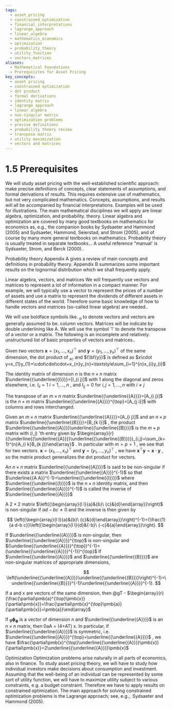 ```yaml
---
tags:
  - asset_pricing
  - constrained_optimization
  - financial_interpretations
  - lagrange_approach
  - linear_algebra
  - mathematics_economics
  - optimization
  - probability_theory
  - utility_function
  - vectors_matrices
aliases:
  - Mathematical Foundations
  - Prerequisites for Asset Pricing
key_concepts:
  - asset pricing
  - constrained optimization
  - dot product
  - formal derivations
  - identity matrix
  - lagrange approach
  - linear algebra
  - non-singular matrix
  - optimization problems
  - precise definitions
  - probability theory review
  - transpose matrix
  - utility maximization
  - vectors and matrices
---
```


# 1.5 Prerequisites  

We will study asset pricing with the well-established scientific approach: make precise definitions of concepts, clear statements of assumptions, and formal derivations of results. This requires extensive use of mathematics, but not very complicated mathematics. Concepts, assumptions, and results will all be accompanied by financial interpretations. Examples will be used for illustrations. The main mathematical disciplines we will apply are linear algebra, optimization, and probability. theory. Linear algebra and optimization are covered by many good textbooks on mathematics for economics as, e.g., the companion books by Sydsaeter and Hammond (2005) and Sydsaeter, Hammond, Seierstad, and Strom (2005), and of course by many more general textbooks on mathematics. Probability theory is usually treated in separate textbooks... A useful reference "manual' is Sydsaeter, Strom, and Berck (2000)..  

Probability theory  Appendix A gives a review of main concepts and definitions in probability theory. Appendix B summarizes some important results on the lognormal distribution which we shall frequently apply.  

Linear algebra, vectors, and matrices We will frequently use vectors and matrices to represent a lot of information in a compact manner. For example, we will typically use a vector to represent the prices of a number of assets and use a matrix to represent the dividends of different assets in different states of the world. Therefore some basic knowledge of how to handle vectors and matrices (so-called linear algebra) are needed..  

We will use boldface symbols like. $_{\alpha}$ to denote vectors and vectors are generally assumed to be. column vectors. Matrices will be indicate by double underlining like A. We will use the symbol $\top$ to denote the transpose of a vector or a matrix. The following is an incomplete and relatively. unstructured list of basic properties of vectors and matrices..  

Given two vectors $\pmb{x}=(x_{1},\dots,x_{n})^{\top}$ and $\pmb{y}=(y_{1},\dots,y_{n})^{\top}$ of the same dimension, the dot product of $_{x c}$ and ${\bf{y}}$ is defined as $x\cdot y=x_{1}y_{1}+\cdot\cdot\cdot+x_{n}y_{n}=\textstyle\sum_{i=1}^{n}x_{i}y_{i}$  

The identity matrix of dimension $n$ is the $n\times n$ matrix $\underline{{\underline{{I}}}}=[I_{i j}]$ with 1 along the diagonal and zeros elsewhere, i.e. $I_{i i}=1$ $i=1,\ldots,n$ , and $I_{i j}=0$ for $i,j=1,\dots,n$ with $i\neq j$  

The transpose of an $m\times n$ matrix $\underline{{\underline{{A}}}}=[A_{i j}]$ is the $n\times m$ matrix $\underline{{\underline{{A}}}}^{\top}=[A_{j i}]$ with columns and rows interchanged.  

Given an $m\times n$ matrix $\underline{{\underline{{A}}}}=[A_{i j}]$ and an $n\times p$ matrix $\underline{{\underline{{B}}}}=[B_{k l}]$ , the product $\underline{{\underline{{A}}}}\underline{{\underline{{B}}}}$ is the $m\times p$ matrix with $(i,j)$ 'th entry given by $\begin{array}{r}{(\underline{{\underline{{A}}}}\underline{{\underline{{B}}}})_{i,j}=\sum_{k=1}^{n}A_{i k}B_{k j}}\end{array}$ . In particular with $m=p=1$ , we see that for two vectors. $\pmb{x}=(x_{1},\dots,x_{n})^{\top}$ and $\pmb{y}=(y_{1},\dots,y_{n})^{\top}$ , we have $\pmb{x}^{\top}\pmb{y}=\pmb{x}\cdot\pmb{y}$ , so the matrix product generalizes the dot product for vectors.  

An $n\times n$ matrix $\underline{{\underline{{A}}}}$ is said to be non-singular if there exists a matrix $\underline{{\underline{{A}}}}^{-1}$ so that $\underline{{A A}}^{-1}=\underline{{\underline{{I}}}}$ where $\underline{{\underline{{I}}}}$ is the $n\times n$ identity matrix, and then $\underline{{\underline{{A}}}}^{-1}$ is called the inverse of $\underline{{\underline{{A}}}}$  

A $2\times2$ matrix $\left({\begin{array}{l l}{a}&{b}\ {c}&{d}\end{array}}\right)$ is non-singular if $a d-b c\neq0$ and the inverse is then given by  

$$
\left({\begin{array}{l l}{a}&{b}\ {c}&{d}\end{array}}\right)^{-1}={\frac{1}{a d-b c}}\left({\begin{array}{l l}{d}&{-b}\ {-c}&{a}\end{array}}\right).
$$  

If $\underline{{\underline{{A}}}}$ is non-singular, then $\underline{{\underline{{A}}}}^{\top}$ is non-singular and $(\underline{{\underline{{A}}}}^{\top})^{-1}=(\underline{{\underline{{A}}}}^{-1})^{\top}$ If $\underline{{\underline{{A}}}}$ and $\underline{{\underline{{B}}}}$ are non-singular matrices of appropriate dimensions,  

$$
\left(\underline{{\underline{{A}}}}\underline{{\underline{{B}}}}\right)^{-1}=\underline{{\underline{{B}}}}^{-1}\underline{{\underline{{A}}}}^{-1}.
$$  

If a and x are vectors of the same dimension, then @gT - $\begin{array}{r}{\frac{\partial\pmb{a}^{\top}\pmb{x}}{\partial\pmb{x}}=\frac{\partial\pmb{x}^{\top}\pmb{a}}{\partial\pmb{x}}=\pmb{a}}\end{array}$  

If $_{\mathbf{\nabla}}\mathbf{\phi}_{\mathbf{\phi}}$ is a vector of dimension $n$ and $\underline{{\underline{{A}}}}$ is an $n\times n$ matrix, then 0aA = (4+AT) x. In particular, if $\underline{{\underline{{A}}}}$ is symmetric, i.e. $\underline{{\underline{{A}}}}^{\top}=\underline{{\underline{{A}}}}$ , we have $\frac{\partial\pmb{x}^{\top}\underline{{\underline{{A}}}}\pmb{x}}{\partial\pmb{x}}=2\underline{{\underline{{A}}}}\pmb{x}$  

Optimization Optimization problems arise naturally in all parts of economics, also in finance. To study asset pricing theory, we will have to study how individual investors make decisions about consumption and investment. Assuming that the well-being of an individual can be represented by some sort of utility function, we will have to maximize utility subject to various constraints, e.g. a budget constraint. Therefore we have to apply results on constrained optimization. The main approach for solving constrained optimization problems is the Lagrange approach; see, e.g.,. Sydsaeter and Hammond (2005).  
